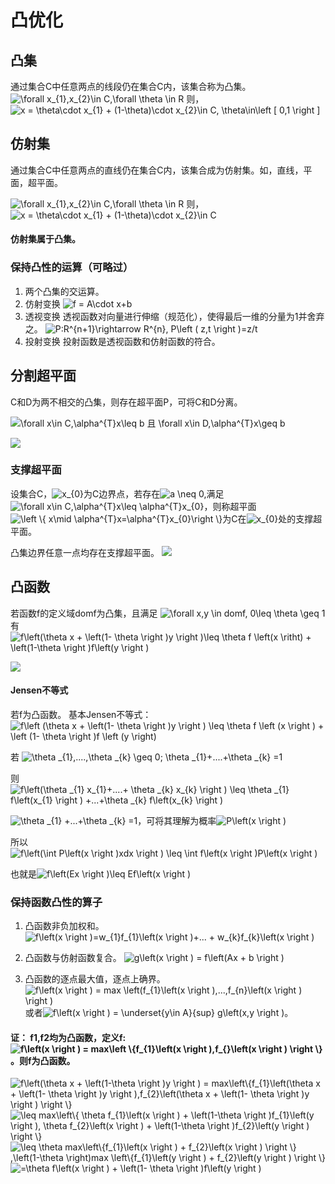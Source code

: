 # 凸优化

## 凸集
通过集合C中任意两点的线段仍在集合C内，该集合称为凸集。
<img src="http://latex.codecogs.com/gif.latex?\forall x_{1},x_{2}\in&space;C,\forall \theta&space;\in&space;R" title="\forall x_{1},x_{2}\in C,\forall \theta \in R" />
则，<img src="http://latex.codecogs.com/gif.latex?x&space;=&space;\theta\cdot&space;x_{1}&space;&plus;&space;(1-\theta)\cdot&space;x_{2}\in&space;C,&space;\theta\in\left&space;[&space;0,1&space;\right&space;]" title="x = \theta\cdot x_{1} + (1-\theta)\cdot x_{2}\in C, \theta\in\left [ 0,1 \right ]" />

## 仿射集
通过集合C中任意两点的直线仍在集合C内，该集合成为仿射集。如，直线，平面，超平面。

<img src="http://latex.codecogs.com/gif.latex?\forall x_{1},x_{2}\in&space;C,\forall \theta&space;\in&space;R" title="\forall x_{1},x_{2}\in C,\forall \theta \in R" />  则，<img src="http://latex.codecogs.com/gif.latex?x&space;=&space;\theta\cdot&space;x_{1}&space;&plus;&space;(1-\theta)\cdot&space;x_{2}\in&space;C" title="x = \theta\cdot x_{1} + (1-\theta)\cdot x_{2}\in C" />

#### 仿射集属于凸集。

### 保持凸性的运算（可略过）
 1. 两个凸集的交运算。
 2. 仿射变换  <img src="http://latex.codecogs.com/gif.latex?f&space;=&space;A\cdot&space;x&plus;b" title="f = A\cdot x+b" />
 3. 透视变换 透视函数对向量进行伸缩（规范化），使得最后一维的分量为1并舍弃之。    <img src="http://latex.codecogs.com/gif.latex?P:R^{n&plus;1}\rightarrow&space;R^{n},&space;P\left&space;(&space;z,t&space;\right&space;)=z/t" title="P:R^{n+1}\rightarrow R^{n}, P\left ( z,t \right )=z/t" />
 4. 投射变换 投射函数是透视函数和仿射函数的符合。

## 分割超平面

C和D为两不相交的凸集，则存在超平面P，可将C和D分离。

<img src="http://latex.codecogs.com/gif.latex?\forall&space;x\in&space;C,\alpha^{T}x\leq&space;b&space;且&space;\forall&space;x\in&space;D,\alpha^{T}x\geq&space;b" title="\forall x\in C,\alpha^{T}x\leq b 且 \forall x\in D,\alpha^{T}x\geq b" />

![](http://i.imgur.com/TYXNdXw.png)

### 支撑超平面

设集合C，<img src="http://latex.codecogs.com/gif.latex?x_{0}" title="x_{0}" />为C边界点，若存在<img src="http://latex.codecogs.com/gif.latex?a&space;\neq&space;0," title="a \neq 0," />满足<img src="http://latex.codecogs.com/gif.latex?\forall&space;x\in&space;C,\alpha^{T}x\leq&space;\alpha^{T}x_{0}" title="\forall x\in C,\alpha^{T}x\leq \alpha^{T}x_{0}" />，则称超平面<img src="http://latex.codecogs.com/gif.latex?\left&space;\{&space;x\mid&space;\alpha^{T}x=\alpha^{T}x_{0}\right&space;\}" title="\left \{ x\mid \alpha^{T}x=\alpha^{T}x_{0}\right \}" />为C在<img src="http://latex.codecogs.com/gif.latex?x_{0}" title="x_{0}" />处的支撑超平面。

凸集边界任意一点均存在支撑超平面。
![](http://i.imgur.com/ZOeMzdp.png)

## 凸函数
若函数f的定义域domf为凸集，且满足
<img src="http://latex.codecogs.com/gif.latex?\forall&space;x,y&space;\in&space;domf,&space;0\leq&space;\theta&space;\geq&space;1" title="\forall x,y \in domf, 0\leq \theta \geq 1" />
有
<img src="http://latex.codecogs.com/gif.latex?f\left(\theta&space;x&space;&plus;&space;\left(1-&space;\theta&space;\right&space;)y&space;\right&space;)\leq&space;\theta&space;f&space;\left(x&space;\ritht)&space;&plus;&space;\left(1-\theta&space;\right&space;)f\left(y&space;\right&space;)" title="f\left(\theta x + \left(1- \theta \right )y \right )\leq \theta f \left(x \ritht) + \left(1-\theta \right )f\left(y \right )" />

![](http://i.imgur.com/55nRTCY.png)

#### Jensen不等式
若f为凸函数。
基本Jensen不等式：
<img src="http://latex.codecogs.com/gif.latex?f\left&space;(\theta&space;x&space;&plus;&space;\left(1-&space;\theta&space;\right&space;)y&space;\right&space;)&space;\leq&space;\theta&space;f&space;\left&space;(x&space;\right&space;)&space;&plus;&space;\left&space;(1-&space;\theta&space;\right&space;)f&space;\left&space;(y&space;\right)" title="f\left (\theta x + \left(1- \theta \right )y \right ) \leq \theta f \left (x \right ) + \left (1- \theta \right )f \left (y \right)" />

若 
<img src="http://latex.codecogs.com/gif.latex?\theta&space;_{1},....,\theta&space;_{k}&space;\geq&space;0;&space;\theta&space;_{1}&plus;....&plus;\theta&space;_{k}&space;=1" title="\theta _{1},....,\theta _{k} \geq 0; \theta _{1}+....+\theta _{k} =1" />

则
<img src="http://latex.codecogs.com/gif.latex?f\left(\theta&space;_{1}&space;x_{1}&plus;....&plus;&space;\theta&space;_{k}&space;x_{k}&space;\right&space;)&space;\leq&space;\theta&space;_{1}&space;f\left(x_{1}&space;\right&space;)&space;&plus;...&plus;\theta&space;_{k}&space;f\left(x_{k}&space;\right&space;)" title="f\left(\theta _{1} x_{1}+....+ \theta _{k} x_{k} \right ) \leq \theta _{1} f\left(x_{1} \right ) +...+\theta _{k} f\left(x_{k} \right )" />

<img src="http://latex.codecogs.com/gif.latex?\theta&space;_{1}&space;&plus;...&plus;\theta&space;_{k}&space;=1" title="\theta _{1} +...+\theta _{k} =1" />，可将其理解为概率<img src="http://latex.codecogs.com/gif.latex?P\left(x&space;\right&space;)" title="P\left(x \right )" />

所以
<img src="http://latex.codecogs.com/gif.latex?f\left(\int&space;P\left(x&space;\right&space;)xdx&space;\right&space;)&space;\leq&space;\int&space;f\left(x&space;\right&space;)P\left(x&space;\right&space;)" title="f\left(\int P\left(x \right )xdx \right ) \leq \int f\left(x \right )P\left(x \right )" />

也就是<img src="http://latex.codecogs.com/gif.latex?f\left(Ex&space;\right&space;)\leq&space;Ef\left(x&space;\right&space;)" title="f\left(Ex \right )\leq Ef\left(x \right )" />

### 保持函数凸性的算子
 1. 凸函数非负加权和。 <img src="http://latex.codecogs.com/gif.latex?f\left(x&space;\right&space;)=w_{1}f_{1}\left(x&space;\right&space;)&plus;...&space;&plus;&space;w_{k}f_{k}\left(x&space;\right&space;)" title="f\left(x \right )=w_{1}f_{1}\left(x \right )+... + w_{k}f_{k}\left(x \right )" />
 
 2. 凸函数与仿射函数复合。 <img src="http://latex.codecogs.com/gif.latex?g\left(x&space;\right&space;)&space;=&space;f\left(Ax&space;&plus;&space;b&space;\right&space;)" title="g\left(x \right ) = f\left(Ax + b \right )" />
 
 3. 凸函数的逐点最大值，逐点上确界。<img src="http://latex.codecogs.com/gif.latex?f\left(x&space;\right&space;)&space;=&space;max&space;\left(f_{1}\left(x&space;\right&space;),...,f_{n}\left(x&space;\right&space;)&space;\right&space;)" title="f\left(x \right ) = max \left(f_{1}\left(x \right ),...,f_{n}\left(x \right ) \right )" />或者<img src="http://latex.codecogs.com/gif.latex?f\left(x&space;\right&space;)&space;=&space;\underset{y\in&space;A}{sup}&space;g\left(x,y&space;\right&space;)" title="f\left(x \right ) = \underset{y\in A}{sup} g\left(x,y \right )" />。
 
#### 证： f1,f2均为凸函数，定义f:<img src="http://latex.codecogs.com/gif.latex?f\left(x&space;\right&space;)&space;=&space;max\left&space;\{f_{1}\left(x&space;\right&space;),f_{}\left(x&space;\right&space;)&space;\right&space;\}" title="f\left(x \right ) = max\left \{f_{1}\left(x \right ),f_{}\left(x \right ) \right \}" />。则f为凸函数。

<img src="http://latex.codecogs.com/gif.latex?f\left(\theta&space;x&space;&plus;&space;\left(1-\theta&space;\right&space;)y&space;\right&space;)&space;=&space;max\left\{f_{1}\left(\theta&space;x&space;&plus;&space;\left(1-&space;\theta&space;\right&space;)y&space;\right&space;),f_{2}\left(\theta&space;x&space;&plus;&space;\left(1-&space;\theta&space;\right&space;)y&space;\right&space;)&space;\right&space;\}" title="f\left(\theta x + \left(1-\theta \right )y \right ) = max\left\{f_{1}\left(\theta x + \left(1- \theta \right )y \right ),f_{2}\left(\theta x + \left(1- \theta \right )y \right ) \right \}" />
<img src="http://latex.codecogs.com/gif.latex?\leq&space;max\left\{&space;\theta&space;f_{1}\left(x&space;\right&space;)&space;&plus;&space;\left(1-\theta&space;\right&space;)f_{1}\left(y&space;\right&space;),&space;\theta&space;f_{2}\left(x&space;\right&space;)&space;&plus;&space;\left(1-\theta&space;\right&space;)f_{2}\left(y&space;\right&space;)&space;\right&space;\}" title="\leq max\left\{ \theta f_{1}\left(x \right ) + \left(1-\theta \right )f_{1}\left(y \right ), \theta f_{2}\left(x \right ) + \left(1-\theta \right )f_{2}\left(y \right ) \right \}" />
<img src="http://latex.codecogs.com/gif.latex?\leq&space;\theta&space;max\left\{f_{1}\left(x&space;\right&space;)&space;&plus;&space;f_{2}\left(x&space;\right&space;)&space;\right&space;\}&space;,\left(1-\theta&space;\right)max&space;\left\{f_{1}\left(y&space;\right&space;)&space;&plus;&space;f_{2}\left(y&space;\right&space;)&space;\right&space;\}" title="\leq \theta max\left\{f_{1}\left(x \right ) + f_{2}\left(x \right ) \right \} ,\left(1-\theta \right)max \left\{f_{1}\left(y \right ) + f_{2}\left(y \right ) \right \}" />
<img src="http://latex.codecogs.com/gif.latex?=\theta&space;f\left(x&space;\right&space;)&space;&plus;&space;\left(1-&space;\theta&space;\right&space;)f\left(y&space;\right&space;)" title="=\theta f\left(x \right ) + \left(1- \theta \right )f\left(y \right )" />

